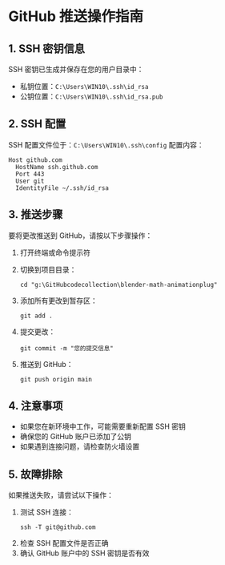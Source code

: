 # GitHub 推送操作指南

## 1. SSH 密钥信息

SSH 密钥已生成并保存在您的用户目录中：
- 私钥位置：`C:\Users\WIN10\.ssh\id_rsa`
- 公钥位置：`C:\Users\WIN10\.ssh\id_rsa.pub`

## 2. SSH 配置

SSH 配置文件位于：`C:\Users\WIN10\.ssh\config`
配置内容：
```
Host github.com
  HostName ssh.github.com
  Port 443
  User git
  IdentityFile ~/.ssh/id_rsa
```

## 3. 推送步骤

要将更改推送到 GitHub，请按以下步骤操作：

1. 打开终端或命令提示符
2. 切换到项目目录：
   ```
   cd "g:\GitHubcodecollection\blender-math-animationplug"
   ```

3. 添加所有更改到暂存区：
   ```
   git add .
   ```

4. 提交更改：
   ```
   git commit -m "您的提交信息"
   ```

5. 推送到 GitHub：
   ```
   git push origin main
   ```

## 4. 注意事项

- 如果您在新环境中工作，可能需要重新配置 SSH 密钥
- 确保您的 GitHub 账户已添加了公钥
- 如果遇到连接问题，请检查防火墙设置

## 5. 故障排除

如果推送失败，请尝试以下操作：
1. 测试 SSH 连接：
   ```
   ssh -T git@github.com
   ```
2. 检查 SSH 配置文件是否正确
3. 确认 GitHub 账户中的 SSH 密钥是否有效